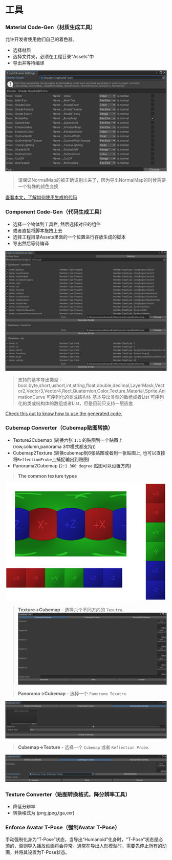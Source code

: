 # 工具

### Material Code-Gen（材质生成工具）

允许开发者使用他们自己的着色器。
- 选择材质
- 选择文件夹，必须在工程目录“Assets”中
- 导出并等待编译

![glb](pics/material_code_gen.png)

> 请保证NormalMap的被正确识别出来了，因为导出NormalMap的时候需要一个特殊的颜色变换

[查看本文，了解如何使用生成的代码](MaterialExtra.md)

### Component Code-Gen（代码生成工具）

- 选择一个物体到工具栏, 然后选择对应的组件
- 或者直接将脚本拖拽上去
- 选择工程目录Assets里面的一个位置进行存放生成的脚本
- 导出然后等待编译

![glb](pics/component_code_gen.png)
  
> 支持的基本导出类型 - bool,byte,short,ushort,int,string,float,double,decimal,LayerMask,Vector2,Vector3,Vector4,Rect,Quaternion,Color,Texture,Material,Sprite,AnimationCurve
> 可序列化的类或结构体
> 基本导出类型的数组或者List
> 可序列化的类或结构体的数组或者List，但是目前只支持一层嵌套

[Check this out to know how to use the generated code.](ComponentExtra.md)

### Cubemap Converter（Cubemap贴图转换）

- Texture2Cubemap (转换六张 `1:1` 的贴图到一个贴图上(row,column,panorama 3中模式都支持))
- Cubemap2Texture (转换cubemap到6张贴图或者到一张贴图上, 也可以直接将`ReflectionProbe`上捕捉输出到贴图)
- Panorama2Cubemap (`2:1 360 degree` 贴图可以设置方向)

> **The common texture types**
> 
![glb](pics/CubeLayout6Faces.png)

> **Texture->Cubemap**  -  选择六个不同方向的 `Texutre`.
![glb](pics/Texture2Cubemap.png)

> **Panorama->Cubemap**  -  选择一个 `Panorama Texutre`.
> 
![glb](pics/Panorama2Cubemap.png)

> **Cubemap->Texture**  -  选择一个 `Cubemap` 或者 `Reflection Probe`.
> 
![glb](pics/Cubemap2Texture.png)

### Texture Converter（贴图转换格式，降分辨率工具）

- 降低分辨率
- 转换格式为 (png,jpeg,tga,exr)

### Enforce Avatar T-Pose（强制Avatar T-Pose）

手动强制化身为“T-Pose”状态，当导出“Humanoid”化身时，“T-Pose”状态是必须的，否则导入播放动画将会异常。通常在导出人形模型时，需要先停止所有的动画，并将其设置为T-Pose状态。